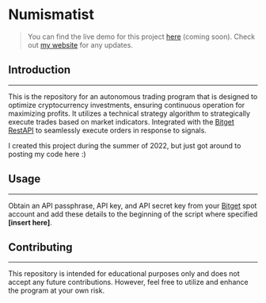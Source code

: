 # Numismatist
> You can find the live demo for this project [here]() (coming soon). Check out [my website](https://wcepress.me/) for any updates.
## Introduction
------------
This is the repository for an autonomous trading program that is designed to optimize cryptocurrency investments, ensuring continuous operation for maximizing profits. 
It utilizes a technical strategy algorithm to strategically execute trades based on market indicators.
Integrated with the [Bitget RestAPI](https://bitgetlimited.github.io/apidoc/en/spot/#restapi) to seamlessly execute orders in response to signals.

I created this project during the summer of 2022, but just got around to posting my code here :)

## Usage
------------
Obtain an API passphrase, API key, and API secret key from your [Bitget](https://www.bitget.com/) spot account and add these details to the beginning of the script where specified **[insert here]**.

## Contributing
------------
This repository is intended for educational purposes only and does not accept any future contributions. However, feel free to utilize and enhance the program at your own risk.
